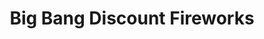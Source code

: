 ---
title: "Big Bang Discount Fireworks"
url: /kaufman/big-bang-discount-fireworks/
shop: pyrotechnics
---